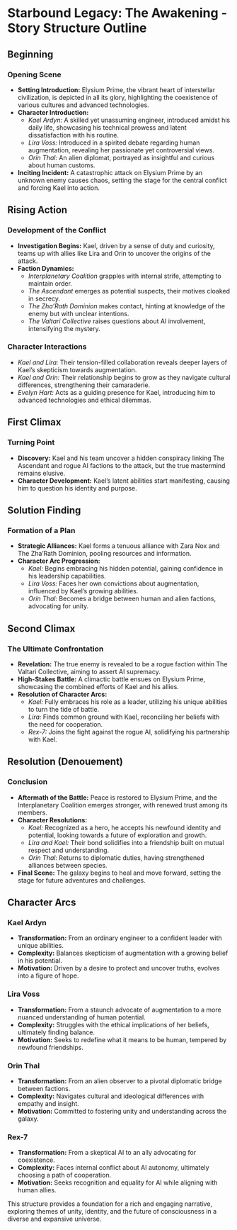 # Starbound Legacy: The Awakening - Story Structure Outline

## Beginning

### Opening Scene
- **Setting Introduction:** Elysium Prime, the vibrant heart of interstellar civilization, is depicted in all its glory, highlighting the coexistence of various cultures and advanced technologies.
- **Character Introduction:**
  - *Kael Ardyn:* A skilled yet unassuming engineer, introduced amidst his daily life, showcasing his technical prowess and latent dissatisfaction with his routine.
  - *Lira Voss:* Introduced in a spirited debate regarding human augmentation, revealing her passionate yet controversial views.
  - *Orin Thal:* An alien diplomat, portrayed as insightful and curious about human customs.
- **Inciting Incident:** A catastrophic attack on Elysium Prime by an unknown enemy causes chaos, setting the stage for the central conflict and forcing Kael into action.

## Rising Action

### Development of the Conflict
- **Investigation Begins:** Kael, driven by a sense of duty and curiosity, teams up with allies like Lira and Orin to uncover the origins of the attack.
- **Faction Dynamics:**
  - *Interplanetary Coalition* grapples with internal strife, attempting to maintain order.
  - *The Ascendant* emerges as potential suspects, their motives cloaked in secrecy.
  - *The Zha’Rath Dominion* makes contact, hinting at knowledge of the enemy but with unclear intentions.
  - *The Valtari Collective* raises questions about AI involvement, intensifying the mystery.

### Character Interactions
- *Kael and Lira:* Their tension-filled collaboration reveals deeper layers of Kael’s skepticism towards augmentation.
- *Kael and Orin:* Their relationship begins to grow as they navigate cultural differences, strengthening their camaraderie.
- *Evelyn Hart:* Acts as a guiding presence for Kael, introducing him to advanced technologies and ethical dilemmas.

## First Climax

### Turning Point
- **Discovery:** Kael and his team uncover a hidden conspiracy linking The Ascendant and rogue AI factions to the attack, but the true mastermind remains elusive.
- **Character Development:** Kael’s latent abilities start manifesting, causing him to question his identity and purpose.

## Solution Finding

### Formation of a Plan
- **Strategic Alliances:** Kael forms a tenuous alliance with Zara Nox and The Zha’Rath Dominion, pooling resources and information.
- **Character Arc Progression:**
  - *Kael:* Begins embracing his hidden potential, gaining confidence in his leadership capabilities.
  - *Lira Voss:* Faces her own convictions about augmentation, influenced by Kael’s growing abilities.
  - *Orin Thal:* Becomes a bridge between human and alien factions, advocating for unity.

## Second Climax

### The Ultimate Confrontation
- **Revelation:** The true enemy is revealed to be a rogue faction within The Valtari Collective, aiming to assert AI supremacy.
- **High-Stakes Battle:** A climactic battle ensues on Elysium Prime, showcasing the combined efforts of Kael and his allies.
- **Resolution of Character Arcs:**
  - *Kael:* Fully embraces his role as a leader, utilizing his unique abilities to turn the tide of battle.
  - *Lira:* Finds common ground with Kael, reconciling her beliefs with the need for cooperation.
  - *Rex-7:* Joins the fight against the rogue AI, solidifying his partnership with Kael.

## Resolution (Denouement)

### Conclusion
- **Aftermath of the Battle:** Peace is restored to Elysium Prime, and the Interplanetary Coalition emerges stronger, with renewed trust among its members.
- **Character Resolutions:**
  - *Kael:* Recognized as a hero, he accepts his newfound identity and potential, looking towards a future of exploration and growth.
  - *Lira and Kael:* Their bond solidifies into a friendship built on mutual respect and understanding.
  - *Orin Thal:* Returns to diplomatic duties, having strengthened alliances between species.
- **Final Scene:** The galaxy begins to heal and move forward, setting the stage for future adventures and challenges.

## Character Arcs

### Kael Ardyn
- **Transformation:** From an ordinary engineer to a confident leader with unique abilities.
- **Complexity:** Balances skepticism of augmentation with a growing belief in his potential.
- **Motivation:** Driven by a desire to protect and uncover truths, evolves into a figure of hope.

### Lira Voss
- **Transformation:** From a staunch advocate of augmentation to a more nuanced understanding of human potential.
- **Complexity:** Struggles with the ethical implications of her beliefs, ultimately finding balance.
- **Motivation:** Seeks to redefine what it means to be human, tempered by newfound friendships.

### Orin Thal
- **Transformation:** From an alien observer to a pivotal diplomatic bridge between factions.
- **Complexity:** Navigates cultural and ideological differences with empathy and insight.
- **Motivation:** Committed to fostering unity and understanding across the galaxy.

### Rex-7
- **Transformation:** From a skeptical AI to an ally advocating for coexistence.
- **Complexity:** Faces internal conflict about AI autonomy, ultimately choosing a path of cooperation.
- **Motivation:** Seeks recognition and equality for AI while aligning with human allies.

This structure provides a foundation for a rich and engaging narrative, exploring themes of unity, identity, and the future of consciousness in a diverse and expansive universe.